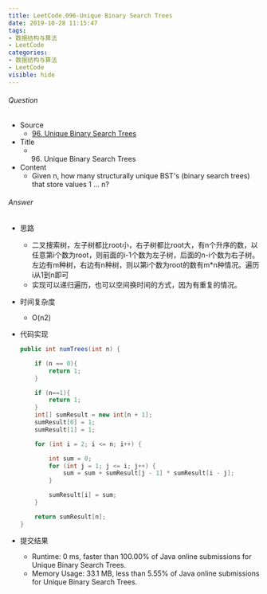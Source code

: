 ```yaml
---
title: LeetCode.096-Unique Binary Search Trees
date: 2019-10-28 11:15:47
tags:
- 数据结构与算法
- LeetCode
categories:
- 数据结构与算法
- LeetCode
visible: hide
---
```

###### Question
- Source
	- [96. Unique Binary Search Trees](https://leetcode.com/problems/unique-binary-search-trees/) 
- Title
	- 96. Unique Binary Search Trees 
- Content
	- Given n, how many structurally unique BST's (binary search trees) that store values 1 ... n?
<!--more-->

###### Answer
- 思路
	- 二叉搜索树，左子树都比root小，右子树都比root大，有n个升序的数，以任意第i个数为root，则前面的i-1个数为左子树，后面的n-i个数为右子树。左边有m种树，右边有n种树，则以第i个数为root的数有m*n种情况。遍历i从1到n即可
	- 实现可以递归遍历，也可以空间换时间的方式，因为有重复的情况。
- 时间复杂度
	- O(n2) 	
- 代码实现

	```Java
	public int numTrees(int n) {

        if (n == 0){
            return 1;
        }

        if (n==1){
            return 1;
        }
        int[] sumResult = new int[n + 1];
        sumResult[0] = 1;
        sumResult[1] = 1;

        for (int i = 2; i <= n; i++) {

            int sum = 0;
            for (int j = 1; j <= i; j++) {
                sum = sum + sumResult[j - 1] * sumResult[i - j];
            }

            sumResult[i] = sum;
        }

        return sumResult[n];
    }
	```
- 提交结果
	- Runtime: 0 ms, faster than 100.00% of Java online submissions for Unique Binary Search Trees.
	- Memory Usage: 33.1 MB, less than 5.55% of Java online submissions for Unique Binary Search Trees.
